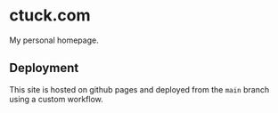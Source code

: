 # ctuck.com

My personal homepage.

## Deployment
This site is hosted on github pages and deployed from the `main` branch using a custom workflow.
